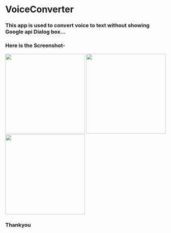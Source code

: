 # VoiceConverter
### This app is used to convert voice to text without showing Google api Dialog box...

  ### Here is the Screenshot-
   <img src="https://user-images.githubusercontent.com/29863779/27953779-99e917a4-62fc-11e7-866e-c2e6d1df8e8e.jpg" width="250">    <img src="https://user-images.githubusercontent.com/29863779/27953781-99eaf2c2-62fc-11e7-811d-821aa50df946.jpg" width="250">
   <img src="https://user-images.githubusercontent.com/29863779/27953778-99e79c8a-62fc-11e7-826d-0e2682e05b3b.jpg" width="250">
 ### Thankyou
 
